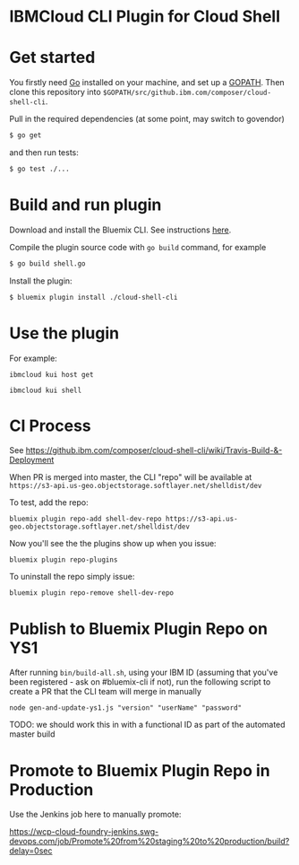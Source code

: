 # IBMCloud CLI Plugin for Cloud Shell

# Get started

You firstly need [Go](http://www.golang.org) installed on your machine, and set up a [GOPATH](http://golang.org/doc/code.html#GOPATH). Then clone this repository into `$GOPATH/src/github.ibm.com/composer/cloud-shell-cli`. 

Pull in the required dependencies (at some point, may switch to govendor)
```bash
$ go get
```

and then run tests:

```bash
$ go test ./...
```

# Build and run plugin

Download and install the Bluemix CLI. See instructions [here](https://clis.ng.bluemix.net).

Compile the plugin source code with `go build` command, for example

```bash
$ go build shell.go
```

Install the plugin:

```bash
$ bluemix plugin install ./cloud-shell-cli
```

# Use the plugin

For example:
```
ibmcloud kui host get
```

```
ibmcloud kui shell
```

# CI Process

See https://github.ibm.com/composer/cloud-shell-cli/wiki/Travis-Build-&-Deployment

When PR is merged into master, the CLI "repo" will be available at `https://s3-api.us-geo.objectstorage.softlayer.net/shelldist/dev`

To test, add the repo:
```
bluemix plugin repo-add shell-dev-repo https://s3-api.us-geo.objectstorage.softlayer.net/shelldist/dev
```

Now you'll see the the plugins show up when you issue:
```
bluemix plugin repo-plugins
```

To uninstall the repo simply issue:
```
bluemix plugin repo-remove shell-dev-repo
```

# Publish to Bluemix Plugin Repo on YS1
After running `bin/build-all.sh`, using your IBM ID (assuming that you've been registered - ask on #bluemix-cli if not), run the following script to create a PR that the CLI team will merge in manually
```
node gen-and-update-ys1.js "version" "userName" "password"
```
TODO: we should work this in with a functional ID as part of the automated master build

# Promote to Bluemix Plugin Repo in Production

Use the Jenkins job here to manually promote:

https://wcp-cloud-foundry-jenkins.swg-devops.com/job/Promote%20from%20staging%20to%20production/build?delay=0sec
